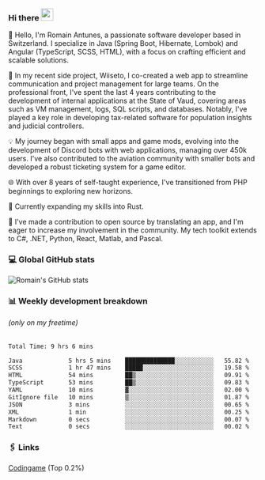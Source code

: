 ### Hi there <img src="https://media.giphy.com/media/hvRJCLFzcasrR4ia7z/giphy.gif" width="25px" height="25px">

👋 Hello, I'm Romain Antunes, a passionate software developer based in Switzerland. I specialize in Java (Spring Boot, Hibernate, Lombok) and Angular (TypeScript, SCSS, HTML), with a focus on crafting efficient and scalable solutions.

🚀 In my recent side project, Wiiseto, I co-created a web app to streamline communication and project management for large teams. On the professional front, I've spent the last 4 years contributing to the development of internal applications at the State of Vaud, covering areas such as VM management, logs, SQL scripts, and databases. Notably, I've played a key role in developing tax-related software for population insights and judicial controllers.

💡 My journey began with small apps and game mods, evolving into the development of Discord bots with web applications, managing over 450k users. I've also contributed to the aviation community with smaller bots and developed a robust ticketing system for a game editor.

🌐 With over 8 years of self-taught experience, I've transitioned from PHP beginnings to exploring new horizons.

🌱 Currently expanding my skills into Rust.

🤝 I've made a contribution to open source by translating an app, and I'm eager to increase my involvement in the community. My tech toolkit extends to C#, .NET, Python, React, Matlab, and Pascal.



### 💻 Global GitHub stats
![Romain's GitHub stats](https://github-readme-streak-stats.herokuapp.com/?user=romainantunes&theme=dark)


### 📊 Weekly development breakdown 
###### *(only on my freetime)*
<!--START_SECTION:waka-->

```txt
Total Time: 9 hrs 6 mins

Java             5 hrs 5 mins    ██████████████░░░░░░░░░░░   55.82 %
SCSS             1 hr 47 mins    █████░░░░░░░░░░░░░░░░░░░░   19.58 %
HTML             54 mins         ██▒░░░░░░░░░░░░░░░░░░░░░░   09.91 %
TypeScript       53 mins         ██▒░░░░░░░░░░░░░░░░░░░░░░   09.83 %
YAML             10 mins         ▓░░░░░░░░░░░░░░░░░░░░░░░░   02.00 %
GitIgnore file   10 mins         ▒░░░░░░░░░░░░░░░░░░░░░░░░   01.87 %
JSON             3 mins          ░░░░░░░░░░░░░░░░░░░░░░░░░   00.65 %
XML              1 min           ░░░░░░░░░░░░░░░░░░░░░░░░░   00.25 %
Markdown         0 secs          ░░░░░░░░░░░░░░░░░░░░░░░░░   00.07 %
Text             0 secs          ░░░░░░░░░░░░░░░░░░░░░░░░░   00.02 %
```

<!--END_SECTION:waka-->

### 🖇 Links

[Codingame](https://www.codingame.com/profile/defc3ee5279aecc1bb6114e1f994ea9b3325423) (Top 0.2%)
